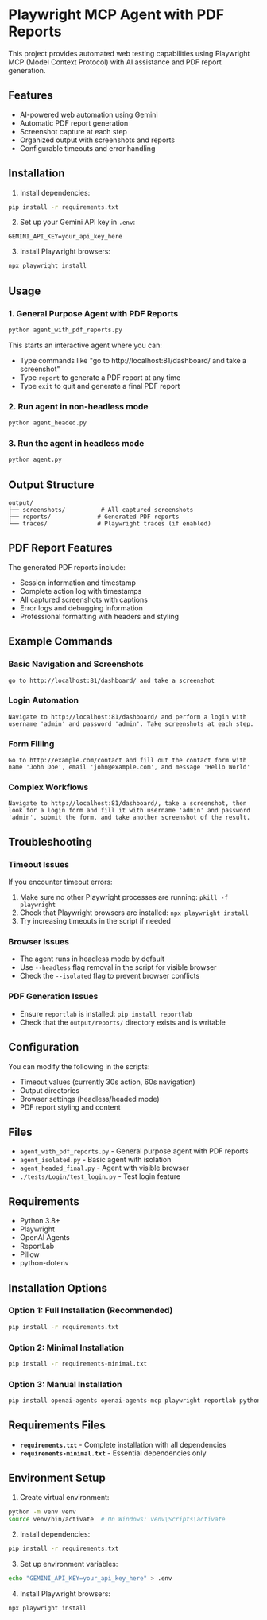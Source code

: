 # Playwright MCP Agent with PDF Reports

This project provides automated web testing capabilities using Playwright MCP (Model Context Protocol) with AI assistance and PDF report generation.

## Features

- AI-powered web automation using Gemini
- Automatic PDF report generation
- Screenshot capture at each step
- Organized output with screenshots and reports
- Configurable timeouts and error handling

## Installation

1. Install dependencies:
```bash
pip install -r requirements.txt
```

2. Set up your Gemini API key in `.env`:
```
GEMINI_API_KEY=your_api_key_here
```

3. Install Playwright browsers:
```bash
npx playwright install
```

## Usage

### 1. General Purpose Agent with PDF Reports

```bash
python agent_with_pdf_reports.py
```

This starts an interactive agent where you can:
- Type commands like "go to http://localhost:81/dashboard/ and take a screenshot"
- Type `report` to generate a PDF report at any time
- Type `exit` to quit and generate a final PDF report

### 2. Run agent in non-headless mode

```bash
python agent_headed.py
```

### 3. Run the agent in headless mode

```bash
python agent.py
```

## Output Structure

```
output/
├── screenshots/          # All captured screenshots
├── reports/             # Generated PDF reports
└── traces/              # Playwright traces (if enabled)
```

## PDF Report Features

The generated PDF reports include:
- Session information and timestamp
- Complete action log with timestamps
- All captured screenshots with captions
- Error logs and debugging information
- Professional formatting with headers and styling

## Example Commands

### Basic Navigation and Screenshots
```
go to http://localhost:81/dashboard/ and take a screenshot
```

### Login Automation
```
Navigate to http://localhost:81/dashboard/ and perform a login with username 'admin' and password 'admin'. Take screenshots at each step.
```

### Form Filling
```
Go to http://example.com/contact and fill out the contact form with name 'John Doe', email 'john@example.com', and message 'Hello World'
```

### Complex Workflows
```
Navigate to http://localhost:81/dashboard/, take a screenshot, then look for a login form and fill it with username 'admin' and password 'admin', submit the form, and take another screenshot of the result.
```

## Troubleshooting

### Timeout Issues
If you encounter timeout errors:
1. Make sure no other Playwright processes are running: `pkill -f playwright`
2. Check that Playwright browsers are installed: `npx playwright install`
3. Try increasing timeouts in the script if needed

### Browser Issues
- The agent runs in headless mode by default
- Use `--headless` flag removal in the script for visible browser
- Check the `--isolated` flag to prevent browser conflicts

### PDF Generation Issues
- Ensure `reportlab` is installed: `pip install reportlab`
- Check that the `output/reports/` directory exists and is writable

## Configuration

You can modify the following in the scripts:
- Timeout values (currently 30s action, 60s navigation)
- Output directories
- Browser settings (headless/headed mode)
- PDF report styling and content

## Files

- `agent_with_pdf_reports.py` - General purpose agent with PDF reports
- `agent_isolated.py` - Basic agent with isolation
- `agent_headed_final.py` - Agent with visible browser
- `./tests/Login/test_login.py` - Test login feature

## Requirements

- Python 3.8+
- Playwright
- OpenAI Agents
- ReportLab
- Pillow
- python-dotenv

## Installation Options

### Option 1: Full Installation (Recommended)
```bash
pip install -r requirements.txt
```

### Option 2: Minimal Installation
```bash
pip install -r requirements-minimal.txt
```

### Option 3: Manual Installation
```bash
pip install openai-agents openai-agents-mcp playwright reportlab python-dotenv
```

## Requirements Files

- **`requirements.txt`** - Complete installation with all dependencies
- **`requirements-minimal.txt`** - Essential dependencies only

## Environment Setup

1. Create virtual environment:
```bash
python -m venv venv
source venv/bin/activate  # On Windows: venv\Scripts\activate
```

2. Install dependencies:
```bash
pip install -r requirements.txt
```

3. Set up environment variables:
```bash
echo "GEMINI_API_KEY=your_api_key_here" > .env
```

4. Install Playwright browsers:
```bash
npx playwright install
```

